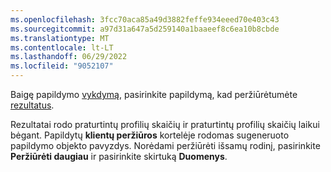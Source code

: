 ```yaml
---
ms.openlocfilehash: 3fcc70aca85a49d3882feffe934eeed70e403c43
ms.sourcegitcommit: a97d31a647a5d259140a1baaeef8c6ea10b8cbde
ms.translationtype: MT
ms.contentlocale: lt-LT
ms.lasthandoff: 06/29/2022
ms.locfileid: "9052107"
---
```

Baigę papildymo [vykdymą](../enrichment-hub.md#run-or-refresh-enrichments), pasirinkite papildymą, kad peržiūrėtumėte [rezultatus](../enrichment-hub.md#view-enrichment-results). 

Rezultatai rodo praturtintų profilių skaičių ir praturtintų profilių skaičių laikui bėgant. Papildytų **klientų peržiūros** kortelėje rodomas sugeneruoto papildymo objekto pavyzdys. Norėdami peržiūrėti išsamų rodinį, pasirinkite **Peržiūrėti daugiau** ir pasirinkite skirtuką **Duomenys**.

